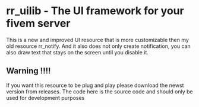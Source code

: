 # rr_uilib - The UI framework for your fivem server

This is a new and improved UI resource that is more customizable then my old resource rr_notify. And it also does not only create notification, you can also draw text that stays on the screen until you disable it.

## Warning !!!!

If you want this resource to be plug and play please download the newst version from releases. The code here is the source code and should only be used for development purposes
